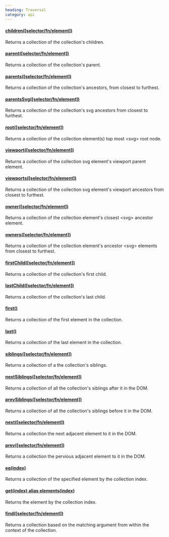 ```yaml
--- 
heading: Traversal
category: api
---
```


#### [children([selector/fn/element])](/api/children/)

Returns a collection of the collection's children.

#### [parent([selector/fn/element])](/api/parent/)

Returns a collection of the collection's parent.

#### [parents([selector/fn/element])](/api/parents/)

Returns a collection of the collection's ancestors, from closest to furthest.

#### [parentsSvg([selector/fn/element])](/api/parentsSvg/)

Returns a collection of the collection's svg ancestors from closest to furthest.

#### [root([selector/fn/element])](/api/root/)

Returns a collection of the collection element(s) top most &lt;svg&gt; root node.

#### [viewport([selector/fn/element])](/api/viewport/)

Returns a collection of the collection svg element's viewport parent element.

#### [viewports([selector/fn/element])](/api/viewports/)

Returns a collection of the collection svg element's viewport ancestors from 
closest to furthest.

#### [owner([selector/fn/element])](/api/owner/)

Returns a collection of the collection element's closest &lt;svg&gt; ancestor 
element.

#### [owners([selector/fn/element])](/api/owners/)

Returns a collection of the collection element's ancestor &lt;svg&gt; elements 
from closest to furthest.

#### [firstChild([selector/fn/element])](/api/firstChild/)

Returns a collection of the collection's first child.

#### [lastChild([selector/fn/element])](/api/lastChild/)

Returns a collection of the collection's last child.

#### [first()](/api/first/)

Returns a collection of the first element in the collection.

#### [last()](/api/last/)

Returns a collection of the last element in the collection.

#### [siblings([selector/fn/element])](/api/siblings/)

Returns a collection of a the collection's siblings.

#### [nextSiblings([selector/fn/element])](/api/nextSiblings/)

Returns a collection of all the collection's siblings after it in 
the DOM.

#### [prevSiblings([selector/fn/element])](/api/prevSiblings/)

Returns a collection of all the collection's siblings before it in
the DOM.

#### [next([selector/fn/element])](/api/next/)

Returns a collection the next adjacent element to it in the DOM.

#### [prev([selector/fn/element])](/api/prev/)

Returns a collection the pervious adjacent element to it in the 
DOM.

#### [eq(index)](/api/eq/)

Returns a collection of the specified element by the collection index.

#### [get(index) alias elements(index)](/api/get/)

Returns the element by the collection index.

#### [find([selector/fn/element])](/api/find/)

Returns a collection based on the matching argument from within the context of the collection.
